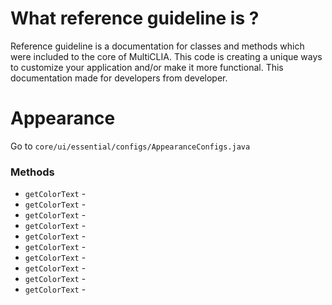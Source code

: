 # What reference guideline is ?

Reference guideline is a documentation for classes and methods which were included to the core of MultiCLIA.
This code is creating a unique ways to customize your application and/or make it more functional.
This documentation made for developers from developer.

# Appearance 

Go to ```core/ui/essential/configs/AppearanceConfigs.java```

### Methods

- ```getColorText``` -  
- ```getColorText``` -  
- ```getColorText``` -  
- ```getColorText``` -  
- ```getColorText``` -  
- ```getColorText``` -  
- ```getColorText``` -  
- ```getColorText``` -  
- ```getColorText``` -  
- ```getColorText``` -


